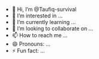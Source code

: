 - 👋 Hi, I’m @Taufiq-survival
- 👀 I’m interested in ...
- 🌱 I’m currently learning ...
- 💞️ I’m looking to collaborate on ...
- 📫 How to reach me ...
- 😄 Pronouns: ...
- ⚡ Fun fact: ...

<!---
Taufiq-survival/Taufiq-survival is a ✨ special ✨ repository because its `README.md` (this file) appears on your GitHub profile.
You can click the Preview link to take a look at your changes.
--->
